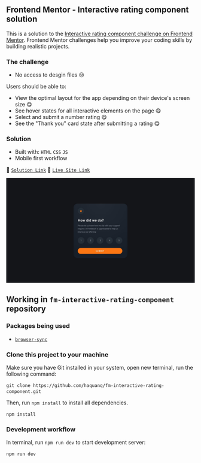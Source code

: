 ## Frontend Mentor - Interactive rating component solution

This is a solution to the [Interactive rating component challenge on Frontend Mentor](https://www.frontendmentor.io/challenges/interactive-rating-component-koxpeBUmI).
Frontend Mentor challenges help you improve your coding skills by building realistic projects.

### The challenge

- No access to desgin files :expressionless:

Users should be able to:

- View the optimal layout for the app depending on their device's screen size :yum:
- See hover states for all interactive elements on the page :yum:
- Select and submit a number rating :yum:
- See the "Thank you" card state after submitting a rating :yum:

### Solution

- Built with: `HTML` `CSS` `JS`
- Mobile first workflow

:link: [`Solution Link`](https://www.frontendmentor.io/solutions/only-html-and-css-and-js-0cQRbhyX83) :link: [`Live Site Link`](https://haquanq.github.io/fm-interactive-rating-component/)

![](./.docs/design/desktop-design.jpg)

## Working in `fm-interactive-rating-component` repository

### Packages being used

- [`browser-sync`](https://github.com/BrowserSync/browser-sync)

### Clone this project to your machine

Make sure you have Git installed in your system, open new terminal, run the following command:

```
git clone https://github.com/haquanq/fm-interactive-rating-component.git
```

Then, run `npm install` to install all dependencies.

```
npm install
```

### Development workflow

In terminal, run `npm run dev` to start development server:

```
npm run dev
```
